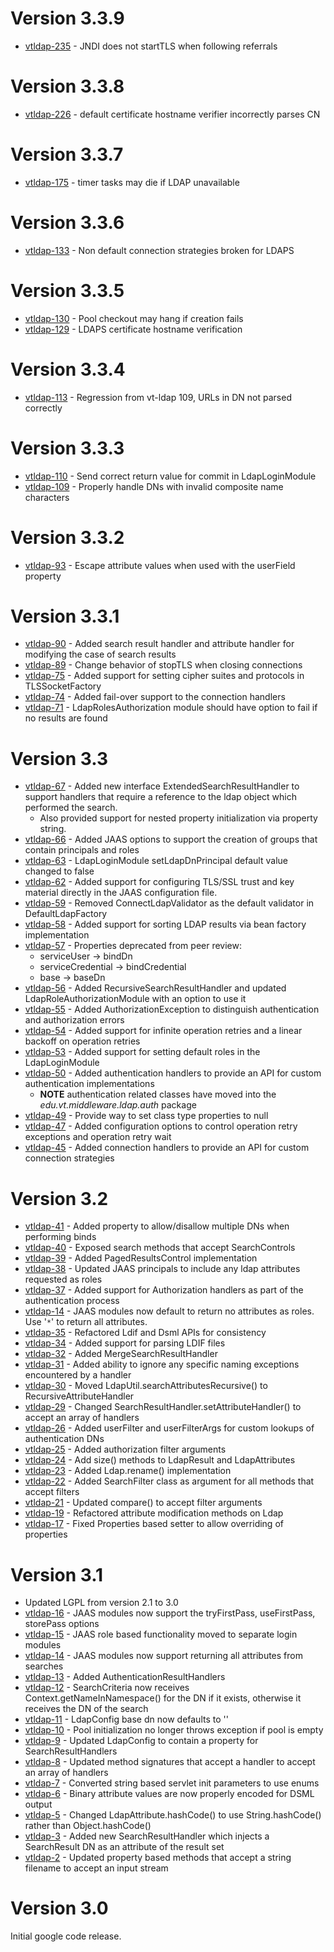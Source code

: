 

# Version 3.3.9 #
  * [vtldap-235](http://code.google.com/p/vt-middleware/issues/detail?id=235) - JNDI does not startTLS when following referrals

# Version 3.3.8 #
  * [vtldap-226](http://code.google.com/p/vt-middleware/issues/detail?id=226) - default certificate hostname verifier incorrectly parses CN

# Version 3.3.7 #
  * [vtldap-175](http://code.google.com/p/vt-middleware/issues/detail?id=175) - timer tasks may die if LDAP unavailable

# Version 3.3.6 #
  * [vtldap-133](http://code.google.com/p/vt-middleware/issues/detail?id=133) - Non default connection strategies broken for LDAPS

# Version 3.3.5 #
  * [vtldap-130](http://code.google.com/p/vt-middleware/issues/detail?id=130) - Pool checkout may hang if creation fails
  * [vtldap-129](http://code.google.com/p/vt-middleware/issues/detail?id=129) - LDAPS certificate hostname verification

# Version 3.3.4 #
  * [vtldap-113](http://code.google.com/p/vt-middleware/issues/detail?id=113) - Regression from vt-ldap 109, URLs in DN not parsed correctly

# Version 3.3.3 #
  * [vtldap-110](http://code.google.com/p/vt-middleware/issues/detail?id=110) - Send correct return value for commit in LdapLoginModule
  * [vtldap-109](http://code.google.com/p/vt-middleware/issues/detail?id=109) - Properly handle DNs with invalid composite name characters

# Version 3.3.2 #
  * [vtldap-93](http://code.google.com/p/vt-middleware/issues/detail?id=93) - Escape attribute values when used with the userField property

# Version 3.3.1 #
  * [vtldap-90](http://code.google.com/p/vt-middleware/issues/detail?id=90) - Added search result handler and attribute handler for modifying the case of search results
  * [vtldap-89](http://code.google.com/p/vt-middleware/issues/detail?id=89) - Change behavior of stopTLS when closing connections
  * [vtldap-75](http://code.google.com/p/vt-middleware/issues/detail?id=75) - Added support for setting cipher suites and protocols in TLSSocketFactory
  * [vtldap-74](http://code.google.com/p/vt-middleware/issues/detail?id=74) - Added fail-over support to the connection handlers
  * [vtldap-71](http://code.google.com/p/vt-middleware/issues/detail?id=71) - LdapRolesAuthorization module should have option to fail if no results are found

# Version 3.3 #
  * [vtldap-67](http://code.google.com/p/vt-middleware/issues/detail?id=67) - Added new interface ExtendedSearchResultHandler to support handlers that require a reference to the ldap object which performed the search.
    * Also provided support for nested property initialization via property string.
  * [vtldap-66](http://code.google.com/p/vt-middleware/issues/detail?id=66) - Added JAAS options to support the creation of groups that contain principals and roles
  * [vtldap-63](http://code.google.com/p/vt-middleware/issues/detail?id=63) - LdapLoginModule setLdapDnPrincipal default value changed to false
  * [vtldap-62](http://code.google.com/p/vt-middleware/issues/detail?id=62) - Added support for configuring TLS/SSL trust and key material directly in the JAAS configuration file.
  * [vtldap-59](http://code.google.com/p/vt-middleware/issues/detail?id=59) - Removed ConnectLdapValidator as the default validator in DefaultLdapFactory
  * [vtldap-58](http://code.google.com/p/vt-middleware/issues/detail?id=58) - Added support for sorting LDAP results via bean factory implementation
  * [vtldap-57](http://code.google.com/p/vt-middleware/issues/detail?id=58) - Properties deprecated from peer review:
    * serviceUser -> bindDn
    * serviceCredential -> bindCredential
    * base -> baseDn
  * [vtldap-56](http://code.google.com/p/vt-middleware/issues/detail?id=56) - Added RecursiveSearchResultHandler and updated LdapRoleAuthorizationModule with an option to use it
  * [vtldap-55](http://code.google.com/p/vt-middleware/issues/detail?id=55) - Added AuthorizationException to distinguish authentication and authorization errors
  * [vtldap-54](http://code.google.com/p/vt-middleware/issues/detail?id=54) - Added support for infinite operation retries and a linear backoff on operation retries
  * [vtldap-53](http://code.google.com/p/vt-middleware/issues/detail?id=53) - Added support for setting default roles in the LdapLoginModule
  * [vtldap-50](http://code.google.com/p/vt-middleware/issues/detail?id=50) - Added authentication handlers to provide an API for custom authentication implementations
    * **NOTE** authentication related classes have moved into the _edu.vt.middleware.ldap.auth_ package
  * [vtldap-49](http://code.google.com/p/vt-middleware/issues/detail?id=49) - Provide way to set class type properties to null
  * [vtldap-47](http://code.google.com/p/vt-middleware/issues/detail?id=47) - Added configuration options to control operation retry exceptions and operation retry wait
  * [vtldap-45](http://code.google.com/p/vt-middleware/issues/detail?id=45) - Added connection handlers to provide an API for custom connection strategies

# Version 3.2 #
  * [vtldap-41](http://code.google.com/p/vt-middleware/issues/detail?id=41) - Added property to allow/disallow multiple DNs when performing binds
  * [vtldap-40](http://code.google.com/p/vt-middleware/issues/detail?id=40) - Exposed search methods that accept SearchControls
  * [vtldap-39](http://code.google.com/p/vt-middleware/issues/detail?id=39) - Added PagedResultsControl implementation
  * [vtldap-38](http://code.google.com/p/vt-middleware/issues/detail?id=38) - Updated JAAS principals to include any ldap attributes requested as roles
  * [vtldap-37](http://code.google.com/p/vt-middleware/issues/detail?id=37) - Added support for Authorization handlers as part of the authentication process
  * [vtldap-14](http://code.google.com/p/vt-middleware/issues/detail?id=14) - JAAS modules now default to return no attributes as roles. Use '`*`' to return all attributes.
  * [vtldap-35](http://code.google.com/p/vt-middleware/issues/detail?id=35) - Refactored Ldif and Dsml APIs for consistency
  * [vtldap-34](http://code.google.com/p/vt-middleware/issues/detail?id=34) - Added support for parsing LDIF files
  * [vtldap-32](http://code.google.com/p/vt-middleware/issues/detail?id=32) - Added MergeSearchResultHandler
  * [vtldap-31](http://code.google.com/p/vt-middleware/issues/detail?id=31) - Added ability to ignore any specific naming exceptions encountered by a handler
  * [vtldap-30](http://code.google.com/p/vt-middleware/issues/detail?id=30) - Moved LdapUtil.searchAttributesRecursive() to RecursiveAttributeHandler
  * [vtldap-29](http://code.google.com/p/vt-middleware/issues/detail?id=29) - Changed SearchResultHandler.setAttributeHandler() to accept an array of handlers
  * [vtldap-26](http://code.google.com/p/vt-middleware/issues/detail?id=26) - Added userFilter and userFilterArgs for custom lookups of authentication DNs
  * [vtldap-25](http://code.google.com/p/vt-middleware/issues/detail?id=25) - Added authorization filter arguments
  * [vtldap-24](http://code.google.com/p/vt-middleware/issues/detail?id=24) - Add size() methods to LdapResult and LdapAttributes
  * [vtldap-23](http://code.google.com/p/vt-middleware/issues/detail?id=23) - Added Ldap.rename() implementation
  * [vtldap-22](http://code.google.com/p/vt-middleware/issues/detail?id=22) - Added SearchFilter class as argument for all methods that accept filters
  * [vtldap-21](http://code.google.com/p/vt-middleware/issues/detail?id=21) - Updated compare() to accept filter arguments
  * [vtldap-19](http://code.google.com/p/vt-middleware/issues/detail?id=17) - Refactored attribute modification methods on Ldap
  * [vtldap-17](http://code.google.com/p/vt-middleware/issues/detail?id=17) - Fixed Properties based setter to allow overriding of properties

# Version 3.1 #
  * Updated LGPL from version 2.1 to 3.0
  * [vtldap-16](http://code.google.com/p/vt-middleware/issues/detail?id=16) - JAAS modules now support the tryFirstPass, useFirstPass, storePass options
  * [vtldap-15](http://code.google.com/p/vt-middleware/issues/detail?id=15) - JAAS role based functionality moved to separate login modules
  * [vtldap-14](http://code.google.com/p/vt-middleware/issues/detail?id=14) - JAAS modules now support returning all attributes from searches
  * [vtldap-13](http://code.google.com/p/vt-middleware/issues/detail?id=13) - Added AuthenticationResultHandlers
  * [vtldap-12](http://code.google.com/p/vt-middleware/issues/detail?id=12) - SearchCriteria now receives Context.getNameInNamespace() for the DN if it exists, otherwise it receives the DN of the search
  * [vtldap-11](http://code.google.com/p/vt-middleware/issues/detail?id=11) - LdapConfig base dn now defaults to ''
  * [vtldap-10](http://code.google.com/p/vt-middleware/issues/detail?id=10) - Pool initialization no longer throws exception if pool is empty
  * [vtldap-9](http://code.google.com/p/vt-middleware/issues/detail?id=9) - Updated LdapConfig to contain a property for SearchResultHandlers
  * [vtldap-8](http://code.google.com/p/vt-middleware/issues/detail?id=8) - Updated method signatures that accept a handler to accept an array of handlers
  * [vtldap-7](http://code.google.com/p/vt-middleware/issues/detail?id=7) - Converted string based servlet init parameters to use enums
  * [vtldap-6](http://code.google.com/p/vt-middleware/issues/detail?id=6) - Binary attribute values are now properly encoded for DSML output
  * [vtldap-5](http://code.google.com/p/vt-middleware/issues/detail?id=5) - Changed LdapAttribute.hashCode() to use String.hashCode() rather than Object.hashCode()
  * [vtldap-3](http://code.google.com/p/vt-middleware/issues/detail?id=3) - Added new SearchResultHandler which injects a SearchResult DN as an attribute of the result set
  * [vtldap-2](http://code.google.com/p/vt-middleware/issues/detail?id=2) - Updated property based methods that accept a string filename to accept an input stream

# Version 3.0 #
Initial google code release.